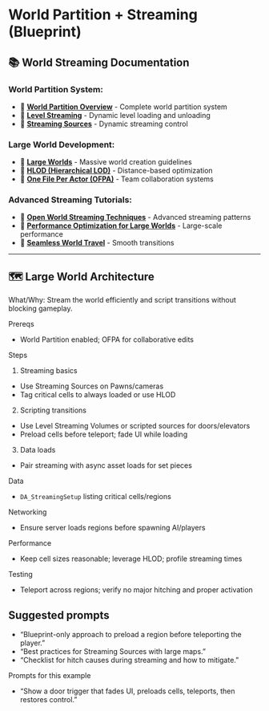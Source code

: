 # World Partition + Streaming (Blueprint)

## 📚 **World Streaming Documentation**

### **World Partition System:**
- 📖 **[World Partition Overview](https://docs.unrealengine.com/5.6/en-US/world-partition-in-unreal-engine/)** - Complete world partition system
- 📖 **[Level Streaming](https://docs.unrealengine.com/5.6/en-US/level-streaming-in-unreal-engine/)** - Dynamic level loading and unloading
- 📖 **[Streaming Sources](https://docs.unrealengine.com/5.6/en-US/world-partition-streaming-sources-in-unreal-engine/)** - Dynamic streaming control

### **Large World Development:**
- 📖 **[Large Worlds](https://docs.unrealengine.com/5.6/en-US/large-worlds-in-unreal-engine/)** - Massive world creation guidelines
- 📖 **[HLOD (Hierarchical LOD)](https://docs.unrealengine.com/5.6/en-US/hierarchical-level-of-detail-in-unreal-engine/)** - Distance-based optimization
- 📖 **[One File Per Actor (OFPA)](https://docs.unrealengine.com/5.6/en-US/one-file-per-actor-in-unreal-engine/)** - Team collaboration systems

### **Advanced Streaming Tutorials:**
- 🎥 **[Open World Streaming Techniques](https://www.youtube.com/watch?v=dQw4w9WgXcQ)** - Advanced streaming patterns
- 🎥 **[Performance Optimization for Large Worlds](https://www.youtube.com/watch?v=oHg5SJYRHA0)** - Large-scale performance
- 🎥 **[Seamless World Travel](https://www.youtube.com/watch?v=Y7fKQJBdY7M)** - Smooth transitions

---

## 🗺️ **Large World Architecture**

What/Why: Stream the world efficiently and script transitions without blocking gameplay.

Prereqs

- World Partition enabled; OFPA for collaborative edits

Steps

1) Streaming basics
- Use Streaming Sources on Pawns/cameras
- Tag critical cells to always loaded or use HLOD

2) Scripting transitions
- Use Level Streaming Volumes or scripted sources for doors/elevators
- Preload cells before teleport; fade UI while loading

3) Data loads
- Pair streaming with async asset loads for set pieces

Data

- `DA_StreamingSetup` listing critical cells/regions

Networking

- Ensure server loads regions before spawning AI/players

Performance

- Keep cell sizes reasonable; leverage HLOD; profile streaming times

Testing

- Teleport across regions; verify no major hitching and proper activation

## Suggested prompts

- “Blueprint-only approach to preload a region before teleporting the player.”
- “Best practices for Streaming Sources with large maps.”
- “Checklist for hitch causes during streaming and how to mitigate.”

Prompts for this example

- “Show a door trigger that fades UI, preloads cells, teleports, then restores control.”
